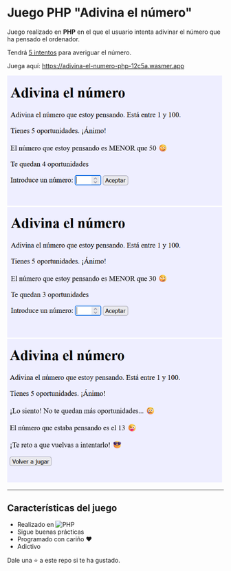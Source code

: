 # Juego PHP "Adivina el número"

Juego realizado en **PHP** en el que el usuario intenta adivinar el número que ha pensado el ordenador.

Tendrá <ins>5 intentos</ins> para averiguar el número.

Juega aquí: https://adivina-el-numero-php-12c5a.wasmer.app

<img width="500px" src="img/captura_1.png">

<img width="500px" src="img/captura_2.png">

<img width="500px" src="img/captura_3.png">

---

## Características del juego

* Realizado en ![PHP](https://img.shields.io/badge/PHP-777BB4?logo=php&logoColor=white)
* Sigue buenas prácticas
* Programado con cariño ❤️
* Adictivo

Dale una ⭐ a este repo si te ha gustado.
